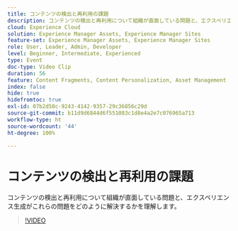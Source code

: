 ```yaml
---
title: コンテンツの検出と再利用の課題
description: コンテンツの検出と再利用について組織が直面している問題と、エクスペリエンス生成がこれらの問題をどのように解決するかを理解します。
cloud: Experience Cloud
solution: Experience Manager Assets, Experience Manager Sites
feature-set: Experience Manager Assets, Experience Manager Sites
role: User, Leader, Admin, Developer
level: Beginner, Intermediate, Experienced
type: Event
doc-type: Video Clip
duration: 56
feature: Content Fragments, Content Personalization, Asset Management
index: false
hide: true
hidefromtoc: true
exl-id: 07b2d50c-9243-4142-9357-29c36856c29d
source-git-commit: b11d9d6844d6f551083c1d8e4a2e7c076965a713
workflow-type: ht
source-wordcount: '44'
ht-degree: 100%

---
```


# コンテンツの検出と再利用の課題

コンテンツの検出と再利用について組織が直面している問題と、エクスペリエンス生成がこれらの問題をどのように解決するかを理解します。

>[!VIDEO](https://video.tv.adobe.com/v/3459243/?learn=on&enablevpops)

